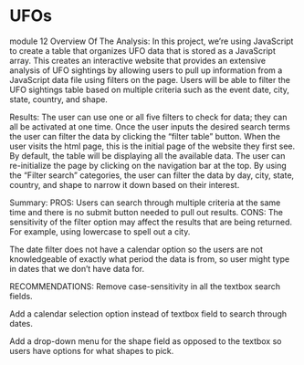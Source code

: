 # UFOs
module 12
Overview Of The Analysis:
In this project, we’re using JavaScript to create a table that organizes UFO data that is stored as a JavaScript array. This creates an interactive website that provides an extensive analysis of UFO sightings by allowing users to pull up information from a JavaScript data file using filters on the page. Users will be able to filter the UFO sightings table based on multiple criteria such as the event date, city, state, country, and shape.

Results:
The user can use one or all five filters to check for data; they can all be activated at one time. Once the user inputs the desired search terms the user can filter the data by clicking the “filter table” button. When the user visits the html page, this is the initial page of the website they first see. By default, the table will be displaying all the available data. The user can re-initialize the page by clicking on the navigation bar at the top. By using the “Filter search” categories, the user can filter the data by day, city, state, country, and shape to narrow it down based on their interest.

Summary:
PROS:
Users can search through multiple criteria at the same time and there is no submit button needed to pull out results.
CONS:
The sensitivity of the filter option may affect the results that are being returned. For example, using lowercase to spell out a city.

The date filter does not have a calendar option so the users are not knowledgeable of exactly what period the data is from, so user might type in dates that we don’t have data for.

RECOMMENDATIONS:
Remove case-sensitivity in all the textbox search fields.

Add a calendar selection option instead of textbox field to search through dates.

Add a drop-down menu for the shape field as opposed to the textbox so users have options for what shapes to pick.
